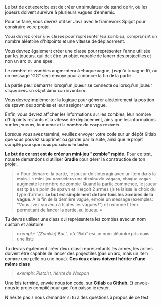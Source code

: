 Le but de cet exercice est de créer un simulateur de stand de tir, où les joueurs doivent survivre à plusieurs vagues d'ennemis.

Pour ce faire, vous devrez utiliser Java avec le framework Spigot pour construire votre projet.

Vous devrez créer une classe pour représenter les zombies, comprenant un nombre aléatoire d'hitpoints et une vitesse de déplacement.

Vous devrez également créer une classe pour représenter l'arme utilisée par les joueurs, qui doit être un objet capable de lancer des projectiles et non un arc ou une épée.

Le nombre de zombies augmentera à chaque vague, jusqu'à la vague 10, où un message "GG" sera envoyé pour annoncer la fin de la partie.

La partie peut démarrer lorsqu'un joueur se connecte ou lorsqu'un joueur clique avec un objet dans son inventaire.

Vous devrez implémenter la logique pour générer aléatoirement la position de spawn des zombies et leur assigner une vague.

Enfin, vous devrez afficher les informations sur les zombies, leur nombre d'hitpoints restants et la vitesse de déplacement, ainsi que les informations sur les joueurs, leur arme et le nombre de coups restants.

Lorsque vous avez terminé, veuillez envoyer votre code sur un dépôt Gitlab que vous pouvez supprimer ou garder par la suite, ainsi que le projet compilé pour que nous puissions le tester.




**Le but de ce test est de créer un mini-jeu "zombie" rapide.**
Pour ce test, nous te demandons d'utiliser **Gradle** pour gérer la construction de ton projet. 

> « Pour démarrer la partie, le joueur doit interagir avec un item dans la main.
> Le mini-jeu possédera une dizaine de vagues, chaque vague augmente le nombre de zombie.
> Quand la partie commence, le joueur est tp à un point de spawn et il reçoit 2 armes (je te laisse le choix du type d'arme).
> **Le but est simplement de tuer tous les zombies de la vague.**
> À la fin de la dernière vague, envoie un message (exemples: "Vous avez survécu à toutes les vagues !") et redonne l'item permettant de lancer la partie, au joueur. »


Tu devras utiliser une class qui représentera les zombies avec un nom custom et aléatoire 
> _exemple: "[Zombie] Bob"_, où "Bob" est un nom aléatoire pris dans une liste

Tu devras également créer deux class représentants les armes, les armes doivent être capable de lancer des projectiles (pas un arc, mais un item comme une pelle ou une houe).
**Ces deux class doivent hériter d'une même class** 
> _exemple: Pistolet, hérite de Weapon_

Une fois terminé, envoie nous ton code, sur **Gitlab** ou **Github**.
Et envoie-nous le projet compilé pour que l'on puisse le tester.

N'hésite pas à nous demander si tu à des questions à propos de ce test
